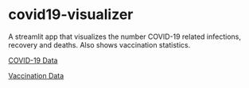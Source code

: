 # covid19-visualizer

A streamlit app that visualizes the number COVID-19 related infections, recovery and deaths. Also shows vaccination statistics.

[COVID-19 Data](https://github.com/CSSEGISandData/COVID-19)

[Vaccination Data](https://github.com/owid/covid-19-data)
